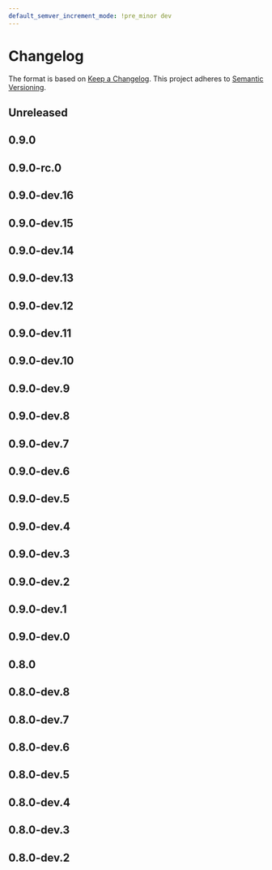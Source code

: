 ```yaml
---
default_semver_increment_mode: !pre_minor dev
---
```

# Changelog

The format is based on [Keep a Changelog](https://keepachangelog.com/en/1.0.0/). This project adheres to [Semantic Versioning](https://semver.org/spec/v2.0.0.html).

## Unreleased

## 0.9.0

## 0.9.0-rc.0

## 0.9.0-dev.16

## 0.9.0-dev.15

## 0.9.0-dev.14

## 0.9.0-dev.13

## 0.9.0-dev.12

## 0.9.0-dev.11

## 0.9.0-dev.10

## 0.9.0-dev.9

## 0.9.0-dev.8

## 0.9.0-dev.7

## 0.9.0-dev.6

## 0.9.0-dev.5

## 0.9.0-dev.4

## 0.9.0-dev.3

## 0.9.0-dev.2

## 0.9.0-dev.1

## 0.9.0-dev.0

## 0.8.0

## 0.8.0-dev.8

## 0.8.0-dev.7

## 0.8.0-dev.6

## 0.8.0-dev.5

## 0.8.0-dev.4

## 0.8.0-dev.3

## 0.8.0-dev.2
